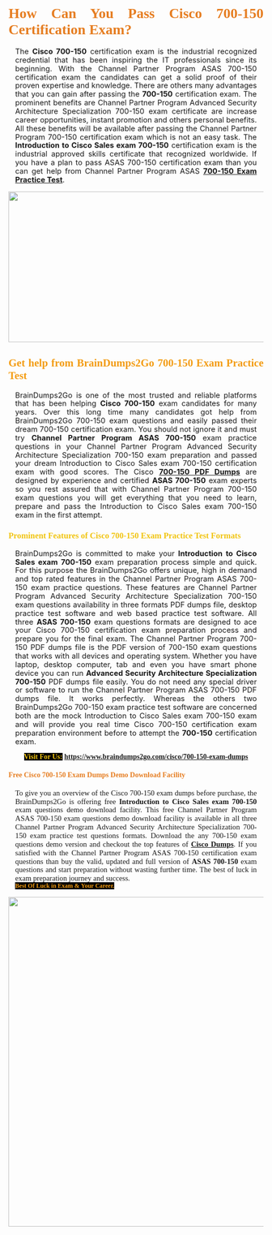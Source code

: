 <h1 style="text-align: justify;"><span style="font-family:Georgia,serif;"><span style="color:#e67e22;"><strong>How Can You Pass Cisco 700-150 Certification Exam?</strong></span></span></h1>

<p style="text-align:justify; margin:0in 10pt"><span style="font-size:11pt"><span style="line-height:115%"><span sans-serif="" style="font-family:Calibri,">The <strong>Cisco 700-150</strong> certification exam is the industrial recognized credential that has been inspiring the IT professionals since its beginning. With the Channel Partner Program ASAS 700-150 certification exam the candidates can get a solid proof of their proven expertise and knowledge. There are others many advantages that you can gain after passing the <strong> 700-150</strong> certification exam. The prominent benefits are Channel Partner Program Advanced Security Architecture Specialization 700-150 exam certificate are increase career opportunities, instant promotion and others personal benefits. All these benefits will be available after passing the Channel Partner Program 700-150 certification exam which is not an easy task. The <strong>Introduction to Cisco Sales exam 700-150</strong> certification exam is the industrial approved skills certificate that recognized worldwide. If you have a plan to pass ASAS 700-150 certification exam than you can get help from Channel Partner Program ASAS <strong><a href="https://www.braindumps2go.com/cisco/700-150-exam-dumps">700-150 Exam Practice Test</a></strong>.</span></span></span></p>

<p style="text-align: center;"><a href="https://www.braindumps2go.com/cisco/700-150-exam-dumps"><img alt="" src="https://i.imgur.com/Oa51Xhq.jpeg" style="width: 750px; height: 297px;" /><span style="display: none;"> </span></a></p>

<h2 style="text-align: justify;"><span style="font-family:Georgia,serif;"><span style="color:#f39c12;"><strong>Get help from BrainDumps2Go 700-150 Exam Practice Test</strong></span></span></h2>

<p style="text-align:justify; margin:0in 10pt"><span style="font-size:11pt"><span style="line-height:115%"><span sans-serif="" style="font-family:Calibri,">BrainDumps2Go is one of the most trusted and reliable platforms that has been helping <strong>Cisco 700-150</strong> exam candidates for many years. Over this long time many candidates got help from BrainDumps2Go 700-150 exam questions and easily passed their dream 700-150 certification exam. You should not ignore it and must try <strong>Channel Partner Program ASAS 700-150</strong> exam practice questions in your Channel Partner Program Advanced Security Architecture Specialization 700-150 exam preparation and passed your dream Introduction to Cisco Sales exam 700-150 certification exam with good scores. The Cisco <strong><a href="https://www.braindumps2go.com/cisco/700-150-exam-dumps">700-150 PDF Dumps</a></strong> are designed by experience and certified <strong>ASAS 700-150</strong> exam experts so you rest assured that with Channel Partner Program 700-150 exam questions you will get everything that you need to learn, prepare and pass the Introduction to Cisco Sales exam 700-150 exam in the first attempt. </span></span></span></p>

<h3 style="text-align: justify;"><span style="font-family:Georgia,serif;"><span style="color:#f1c40f;"><strong>Prominent Features of Cisco 700-150 Exam Practice Test Formats</strong></span></span></h3>

<p style="text-align:justify; margin:0in 10pt"><span style="font-size:11pt"><span style="line-height:115%"><span sans-serif="" style="font-family:Calibri,">BrainDumps2Go is committed to make your <strong>Introduction to Cisco Sales exam 700-150</strong> exam preparation process simple and quick. For this purpose the BrainDumps2Go offers unique, high in demand and top rated features in the Channel Partner Program ASAS 700-150 exam practice questions. These features are Channel Partner Program Advanced Security Architecture Specialization 700-150 exam questions availability in three formats PDF dumps file, desktop practice test software and web based practice test software. All three <strong>ASAS 700-150</strong> exam questions formats are designed to ace your Cisco 700-150 certification exam preparation process and prepare you for the final exam. The Channel Partner Program 700-150 PDF dumps file is the PDF version of 700-150 exam questions that works with all devices and operating system. Whether you have laptop, desktop computer, tab and even you have smart phone device you can run <strong>Advanced Security Architecture Specialization 700-150</strong> PDF dumps file easily. You do not need any special driver or software to run the Channel Partner Program ASAS 700-150 PDF dumps file. It works perfectly. Whereas the others two BrainDumps2Go 700-150 exam practice test software are concerned both are the mock Introduction to Cisco Sales exam 700-150 exam and will provide you real time Cisco 700-150 certification exam preparation environment before to attempt the <strong> 700-150</strong> certification exam.</span></span></span></p>

<p style="text-align: center;"><span style="font-family:Georgia,serif;"><strong><span style="color:#f1c40f;"><span style="background-color:#000000;">Visit For Us:</span></span> <a href="https://www.braindumps2go.com/cisco/700-150-exam-dumps">https://www.braindumps2go.com/cisco/700-150-exam-dumps</a></strong></span></p>

<h4 style="text-align: justify;"><span style="font-family:Georgia,serif;"><span style="color:#e67e22;"><strong>Free Cisco 700-150 Exam Dumps Demo Download Facility</strong></span></span></h4>

<p style="text-align:justify; margin:0in 10pt"><span style="font-size:11pt"><span style="line-height:115%"><span sans-serif="" style="font-family:Calibri,"><span style="font-family:Georgia,serif;">To give you an overview of the Cisco 700-150 exam dumps before purchase, the BrainDumps2Go is offering free <strong>Introduction to Cisco Sales exam 700-150</strong> exam questions demo download facility. This free Channel Partner Program ASAS 700-150 exam questions demo download facility is available in all three Channel Partner Program Advanced Security Architecture Specialization 700-150 exam practice test questions formats. Download the any 700-150 exam questions demo version and checkout the top features of <strong><a href="https://www.braindumps2go.com/cisco-exam-dumps">Cisco Dumps</a></strong>. If you satisfied with the Channel Partner Program ASAS 700-150 certification exam questions than buy the valid, updated and full version of <strong>ASAS 700-150</strong> exam questions and start preparation without wasting further time. The best of luck in exam preparation journey and success.</span></span></span></span></p>

<p style="text-align:justify; margin:0in 10pt"><strong><span style="font-size:12px;"><span style="color:#f39c12;"><span style="font-family:Georgia,serif;"><strong><span style="line-height:115%"><span style="background-color:#000000;">Best Of Luck in Exam & Your Career.</span></span></strong></span></span></span></strong></p>

<p style="text-align: center;"><strong><a href="https://www.braindumps2go.com/cisco/700-150-exam-dumps"><img alt="" src="https://i.imgur.com/71HcEHp.jpeg" style="width: 600px; height: 650px;" /></a></strong></p>
